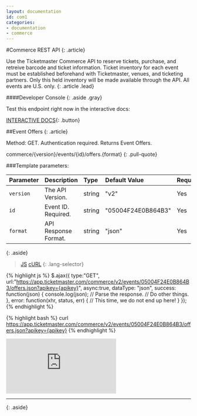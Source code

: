 ```yaml
---
layout: documentation
id: com1
categories:
- documentation
- commerce
---
```


#Commerce REST API
{: .article}

Use the Ticketmaster Commerce API to reserve tickets, purchase, and retreive barcode and ticket information. Ticket inventory for each event must be established beforehand with Ticketmaster, venues, and ticketing partners. Only this held inventory will be made available through the API. All events are U.S. only.
{: .article .lead}

####Developer Console
{: .aside .gray}

Test this endpoint right now in the interactive docs:

[INTERACTIVE DOCS](/products-and-docs/apis/interactive-console/){: .button}

##Event Offers
{: .article}

Method: GET. 
Authentication required.
Returns Event Offers.

commerce/{version}/events/{id}/offers.{format}
{: .pull-quote}

###Template parameters:

| Parameter  | Description          | Type              | Default Value      | Required |
|:-----------|:---------------------|:----------------- |:------------------ |:-------- |
| `version`  | The API Version.     | string            |       "v2"         | Yes      |
| `id`       | Event ID. Required.  | string            | "05004F24E0B864B3" | Yes      |
| `format`   | API Response Format. | string            |       "json"       | Yes      |

{: .aside}
>[JS](#js)
>[cURL](#curl)
{: .lang-selector}

{% highlight js %}
$.ajax({
  type:"GET",
  url:"https://app.ticketmaster.com/commerce/v2/events/05004F24E0B864B3/offers.json?apikey={apikey}",
  async:true,
  dataType: "json",
  success: function(json) {
              console.log(json);
              // Parse the response.
              // Do other things.
           },
  error: function(xhr, status, err) {
              // This time, we do not end up here!
           }
});
{% endhighlight %}

{% highlight bash %}
curl https://app.ticketmaster.com/commerce/v2/events/05004F24E0B864B3/offers.json?apikey={apikey}
{% endhighlight %}

<div class="article iframe-wrapper">
<iframe src="https://snap.apigee.com/1lhYRmB" class="" frameborder="0" scrolling="no"></iframe>
</div>

---
{: .aside}